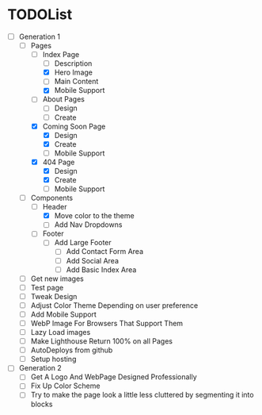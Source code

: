 # TODOList
+ [ ] Generation 1
  + [ ] Pages
    + [ ] Index Page
      + [ ] Description
      + [x] Hero Image
      + [ ] Main Content
      + [x] Mobile Support
    + [ ] About Pages
      + [ ] Design
      + [ ] Create
    + [x] Coming Soon Page
      + [x] Design
      + [x] Create
      + [ ] Mobile Support
    + [x] 404 Page
      + [x] Design
      + [x] Create
      + [ ] Mobile Support
  + [ ] Components
    + [ ] Header
      + [x] Move color to the theme
      + [ ] Add Nav Dropdowns
    + [ ] Footer
      + [ ] Add Large Footer
        + [ ] Add Contact Form Area
        + [ ] Add Social Area
        + [ ] Add Basic Index Area
  + [ ] Get new images
  + [ ] Test page
  + [ ] Tweak Design
  + [ ] Adjust Color Theme Depending on user preference
  + [ ] Add Mobile Support
  + [ ] WebP Image For Browsers That Support Them
  + [ ] Lazy Load images
  + [ ] Make Lighthouse Return 100% on all Pages
  + [ ] AutoDeploys from github
  + [ ] Setup hosting
+ [ ] Generation 2
  + [ ] Get A Logo And WebPage Designed Professionally
  + [ ] Fix Up Color Scheme
  + [ ] Try to make the page look a little less cluttered by segmenting it into blocks